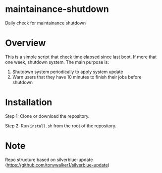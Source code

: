 # maintainance-shutdown
Daily check for maintainance shutdown

# Overview

This is a simple script that check time elapsed since last boot. If more that one week, shutdown system. The main purpose is:

1. Shutdown system periodically to apply system update
2. Warn users that they have 10 minutes to finish their jobs before shutdown

# Installation

Step 1: Clone or download the repository.

Step 2: Run `install.sh` from the root of the repository.

# Note

Repo structure based on silverblue-update (https://github.com/tonywalker1/silverblue-update)

